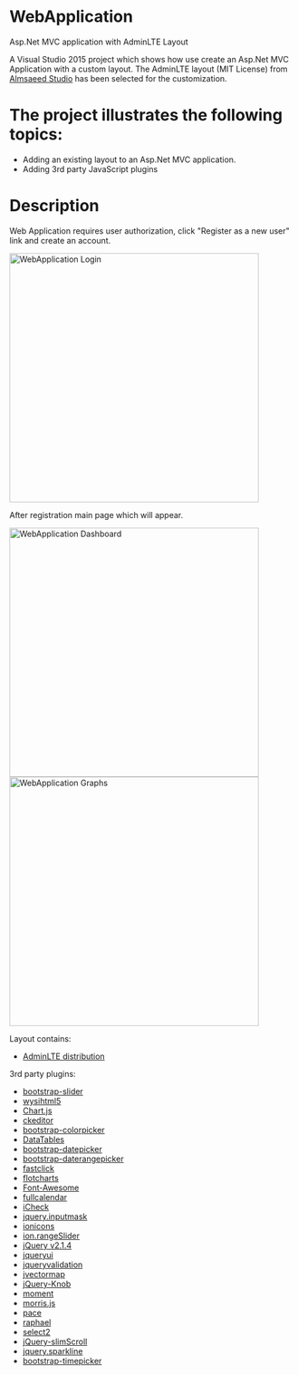 # WebApplication
Asp.Net MVC application with AdminLTE Layout

A Visual Studio 2015 project which shows how use create an Asp.Net MVC Application with a custom layout. The AdminLTE layout (MIT License) from [Almsaeed Studio](https://almsaeedstudio.com/preview) has been selected for the customization.

# The project illustrates the following topics:

- Adding an existing layout to an Asp.Net MVC application.
- Adding 3rd party JavaScript plugins 
    
# Description

Web Application requires user authorization, click "Register as a new user" link and create an account.

 <img src="https://code.msdn.microsoft.com/site/view/file/148039/1/login.png" width="440" alt="WebApplication Login"/>

After registration main page which will appear.

 <img src="https://code.msdn.microsoft.com/site/view/file/148040/1/main1.png" width="440" alt="WebApplication Dashboard"/>
 <img src="https://code.msdn.microsoft.com/site/view/file/148041/1/main2.png" width="440" alt="WebApplication Graphs"/>

Layout contains:
- [AdminLTE distribution](https://almsaeedstudio.com/preview)

3rd party plugins:
- [bootstrap-slider]()
- [wysihtml5]()
- [Chart.js]()
- [ckeditor]()
- [bootstrap-colorpicker]()
- [DataTables]()
- [bootstrap-datepicker]()
- [bootstrap-daterangepicker]()
- [fastclick]()
- [flotcharts]()
- [Font-Awesome]()
- [fullcalendar]()
- [iCheck]()
- [jquery.inputmask]()
- [ionicons]()
- [ion.rangeSlider]()
- [jQuery v2.1.4]()
- [jqueryui]()
- [jqueryvalidation]()
- [jvectormap]()
- [jQuery-Knob]()
- [moment]()
- [morris.js]()
- [pace]()
- [raphael]()
- [select2]()
- [jQuery-slimScroll]()
- [jquery.sparkline]()
- [bootstrap-timepicker]()
